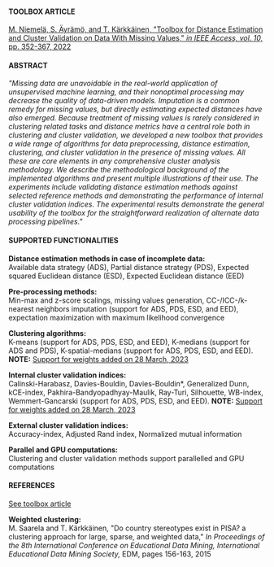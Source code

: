 #### TOOLBOX ARTICLE ####
[M. Niemelä, S. Äyrämö, and T. Kärkkäinen, "Toolbox for Distance Estimation and Cluster Validation 
on Data With Missing Values," *in IEEE Access, vol. 10,* pp. 352-367, 2022](https://ieeexplore.ieee.org/document/9656159)

#### ABSTRACT ####
*"Missing data are unavoidable in the real-world application of unsupervised machine learning,
and their nonoptimal processing may decrease the quality of data-driven models. Imputation is a common
remedy for missing values, but directly estimating expected distances have also emerged. Because
treatment of missing values is rarely considered in clustering related tasks and distance metrics have
a central role both in clustering and cluster validation, we developed a new toolbox that provides a
wide range of algorithms for data preprocessing, distance estimation, clustering, and cluster validation
in the presence of missing values. All these are core elements in any comprehensive cluster analysis
methodology. We describe the methodological background of the implemented algorithms and present
multiple illustrations of their use. The experiments include validating distance estimation methods against
selected reference methods and demonstrating the performance of internal cluster validation indices. The
experimental results demonstrate the general usability of the toolbox for the straightforward realization of
alternate data processing pipelines."*

#### SUPPORTED FUNCTIONALITIES ####
**Distance estimation methods in case of incomplete data:**  
Available data strategy (ADS), Partial distance strategy (PDS), Expected squared Euclidean distance (ESD), Expected Euclidean distance (EED)

**Pre-processing methods:**  
Min-max and z-score scalings, missing values generation, CC-/ICC-/k-nearest neighbors imputation (support for ADS, PDS, ESD, and EED), expectation maximization with maximum likelihood convergence

**Clustering algorithms:**  
K-means (support for ADS, PDS, ESD, and EED), K-medians (support for ADS and PDS), K-spatial-medians (support for ADS, PDS, ESD, and EED). **NOTE:** <ins>Support for weights added on 28 March, 2023</ins> 

**Internal cluster validation indices:**  
Calinski-Harabasz, Davies-Bouldin, Davies-Bouldin*, Generalized Dunn, kCE-index, Pakhira-Bandyopadhyay-Maulik, Ray-Turi, Silhouette, WB-index, Wemmert-Gancarski (support for ADS, PDS, ESD, and EED). **NOTE:** <ins>Support for weights added on 28 March, 2023</ins> 
  
**External cluster validation indices:**  
Accuracy-index, Adjusted Rand index, Normalized mutual information

**Parallel and GPU computations:**  
Clustering and cluster validation methods support parallelled and GPU computations

#### REFERENCES #### 
[See toolbox article](https://ieeexplore.ieee.org/document/9656159)

**Weighted clustering:**    
M. Saarela and T. Kärkkäinen, "Do country stereotypes exist in PISA? a clustering approach for large, sparse, and weighted data," *In Proceedings of the 8th International Conference on Educational Data Mining, International Educational Data Mining Society,* EDM, pages 156-163, 2015
 
